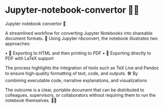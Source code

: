# Jupyter-notebook-convertor 📓✨
Jupyter notebook convertor 🔄

A streamlined workflow for converting Jupyter Notebooks into shareable document formats. 🚀 Using Jupyter nbconvert, the notebook illustrates two approaches:

• 📄 Exporting to HTML and then printing to PDF
• 📑 Exporting directly to PDF with LaTeX support

The process highlights the integration of tools such as TeX Live and Pandoc to ensure high‑quality formatting of text, code, and outputs. 🛠️ By combining executable code, narrative explanations, and visualizations 

The outcome is a clear, portable document that can be distributed to colleagues, supervisors, or collaborators without requiring them to run the notebook themselves. 🤝✨
